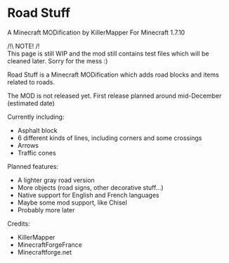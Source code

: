 # Road Stuff
A Minecraft MODification by KillerMapper
For Minecraft 1.7.10

/!\ NOTE! /!\
This page is still WIP and the mod still contains test files which will be cleaned later. Sorry for the mess :)

Road Stuff is a Minecraft MODification which adds road blocks and items related to roads.

The MOD is not released yet. First release planned around mid-December (estimated date)

Currently including:
- Asphalt block
- 6 different kinds of lines, including corners and some crossings
- Arrows
- Traffic cones

Planned features:
- A lighter gray road version
- More objects (road signs, other decorative stuff...)
- Native support for English and French languages
- Maybe some mod support, like Chisel
- Probably more later

Credits:

- KillerMapper
- MinecraftForgeFrance
- Minecraftforge.net
